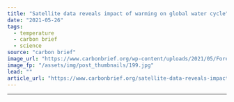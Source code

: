 ```yaml
---
title: "Satellite data reveals impact of warming on global water cycle"
date: "2021-05-26"
tags: 
  - temperature
  - carbon brief
  - science
source: "carbon brief"
image_url: "https://www.carbonbrief.org/wp-content/uploads/2021/05/Forest-and-water-vapour-Iguazu-National-Park-in-Brazil-2CT9XR2-583x372.jpg"
image_fp: "/assets/img/post_thumbnails/199.jpg"
lead: ""
article_url: "https://www.carbonbrief.org/satellite-data-reveals-impact-of-warming-on-global-water-cycle"
---
```


---
